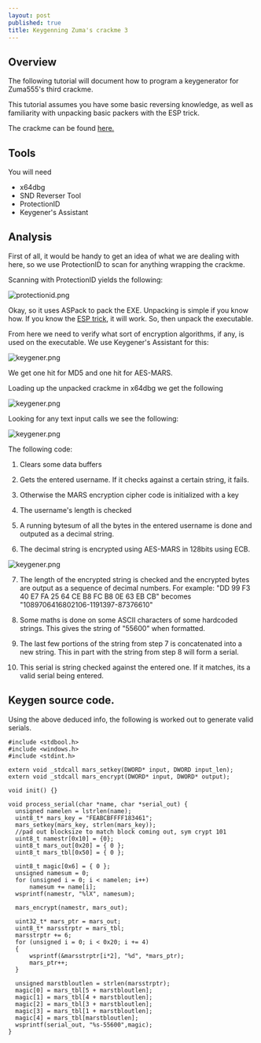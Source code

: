 ```yaml
---
layout: post
published: true
title: Keygenning Zuma's crackme 3
---
```

## Overview

The following tutorial will document how to program a keygenerator for Zuma555's
third crackme.

This tutorial assumes you have some basic reversing knowledge, as well as familiarity with unpacking basic packers with the ESP trick.

The crackme can be found [here.](https://github.com/mountnside/crackme_solutions/blob/master/crackmes/zuma_crackme3.zip)

## Tools

You will need

* x64dbg
* SND Reverser Tool
* ProtectionID
* Keygener's Assistant

## Analysis

First of all, it would be handy to get an idea of what we are dealing with here, so we use
ProtectionID to scan for anything wrapping the crackme.

Scanning with ProtectionID yields the following:

![protectionid.png]({{site.baseurl}}/images/zuma3/protectionid.png)

Okay, so it uses ASPack to pack the EXE. Unpacking is simple if you know how. If you know
the [ESP trick](https://reverseengineering.stackexchange.com/questions/11490/unpacking-and-the-esp-trick), it will work. So, then unpack the executable.

From here we need to verify what sort of encryption algorithms, if any, is used on the
executable. We use Keygener's Assistant for this:

![keygener.png]({{site.baseurl}}/images/zuma3/keygener.png)

We get one hit for MD5 and one hit for AES-MARS.

Loading up the unpacked crackme in x64dbg we get the following

![keygener.png]({{site.baseurl}}/images/zuma3/entrypoint.png)

Looking for any text input calls we see the following:

![keygener.png]({{site.baseurl}}/images/zuma3/1.png)

The following code:

1) Clears some data buffers

2) Gets the entered username. If it checks against a certain string, it fails.

3) Otherwise the MARS encryption cipher code is initialized with a key

4) The username's length is checked

5) A running bytesum of all the bytes in the entered username is done and outputed
as a decimal string.

6) The decimal string is encrypted using AES-MARS in 128bits using ECB.

![keygener.png]({{site.baseurl}}/images/zuma3/2.png)

7) The length of the encrypted string is checked and the encrypted bytes are output as a sequence of decimal numbers.
For example: "DD 99 F3 40 E7 FA 25 64 CE B8 FC B8 0E 63 EB CB" becomes "1089706416802106-1191397-87376610"

8) Some maths is done on some ASCII characters of some hardcoded strings. This gives the string of "55600" when formatted.

9) The last few portions of the string from step 7 is concatenated into a new string. This in part with the string from step 8 will form a serial.

10) This serial is string checked against the entered one. If it matches, its a valid serial being entered.


## Keygen source code.

Using the above deduced info, the following is worked out to generate valid serials.

```
#include <stdbool.h>
#include <windows.h>
#include <stdint.h>

extern void _stdcall mars_setkey(DWORD* input, DWORD input_len);
extern void _stdcall mars_encrypt(DWORD* input, DWORD* output);

void init() {}

void process_serial(char *name, char *serial_out) {
  unsigned namelen = lstrlen(name);
  uint8_t* mars_key = "FEABCBFFFF183461";
  mars_setkey(mars_key, strlen(mars_key));
  //pad out blocksize to match block coming out, sym crypt 101
  uint8_t namestr[0x10] = {0};
  uint8_t mars_out[0x20] = { 0 };
  uint8_t mars_tbl[0x50] = { 0 };

  uint8_t magic[0x6] = { 0 };
  unsigned namesum = 0;
  for (unsigned i = 0; i < namelen; i++)
      namesum += name[i];
  wsprintf(namestr, "%lX", namesum);

  mars_encrypt(namestr, mars_out);

  uint32_t* mars_ptr = mars_out;
  uint8_t* marsstrptr = mars_tbl;
  marsstrptr += 6;
  for (unsigned i = 0; i < 0x20; i += 4)
  {
      wsprintf(&marsstrptr[i*2], "%d", *mars_ptr);
      mars_ptr++;
  }

  unsigned marstbloutlen = strlen(marsstrptr);
  magic[0] = mars_tbl[5 + marstbloutlen];
  magic[1] = mars_tbl[4 + marstbloutlen];
  magic[2] = mars_tbl[3 + marstbloutlen];
  magic[3] = mars_tbl[1 + marstbloutlen];
  magic[4] = mars_tbl[marstbloutlen];
  wsprintf(serial_out, "%s-55600",magic);
}
```
